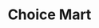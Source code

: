 ---
title: "Choice Mart"
url: /davao-city/choice-mart-carlos-p-garcia-highway/
shop: convenience
---